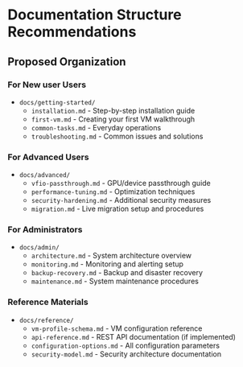 # Documentation Structure Recommendations

## Proposed Organization

### For New user Users
- `docs/getting-started/`
  - `installation.md` - Step-by-step installation guide
  - `first-vm.md` - Creating your first VM walkthrough
  - `common-tasks.md` - Everyday operations
  - `troubleshooting.md` - Common issues and solutions

### For Advanced Users
- `docs/advanced/`
  - `vfio-passthrough.md` - GPU/device passthrough guide
  - `performance-tuning.md` - Optimization techniques
  - `security-hardening.md` - Additional security measures
  - `migration.md` - Live migration setup and procedures

### For Administrators
- `docs/admin/`
  - `architecture.md` - System architecture overview
  - `monitoring.md` - Monitoring and alerting setup
  - `backup-recovery.md` - Backup and disaster recovery
  - `maintenance.md` - System maintenance procedures

### Reference Materials
- `docs/reference/`
  - `vm-profile-schema.md` - VM configuration reference
  - `api-reference.md` - REST API documentation (if implemented)
  - `configuration-options.md` - All configuration parameters
  - `security-model.md` - Security architecture documentation